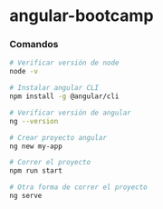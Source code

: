 # angular-bootcamp

### Comandos

```bash
# Verificar versión de node
node -v

# Instalar angular CLI
npm install -g @angular/cli

# Verificar versión de angular
ng --version

# Crear proyecto angular
ng new my-app

# Correr el proyecto
npm run start

# Otra forma de correr el proyecto
ng serve

```
